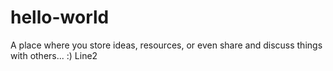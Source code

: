 # hello-world
A place where you store ideas, resources, or even share and discuss things with others... :)
Line2
